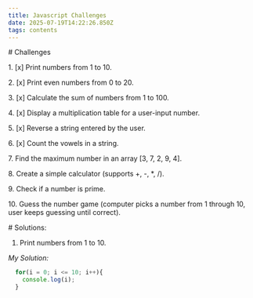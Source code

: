 ```yaml
---
title: Javascript Challenges
date: 2025-07-19T14:22:26.850Z
tags: contents
---
```



\# Challenges


1. \[x] Print numbers from 1 to 10.

2. \[x] Print even numbers from 0 to 20.

3. \[x] Calculate the sum of numbers from 1 to 100.

4. \[x] Display a multiplication table for a user-input number.

5. \[x] Reverse a string entered by the user.

6. \[x] Count the vowels in a string.

7. Find the maximum number in an array \[3, 7, 2, 9, 4].

8. Create a simple calculator (supports +, -, \*, /).

9. Check if a number is prime.

1﻿0. Guess the number game (computer picks a number from 1 through 10, user keeps guessing until correct).

\# Solutions:

1. Print numbers from 1 to 10.

_My Solution:_



```js
  for(i = 0; i <= 10; i++){
    console.log(i);
  }
```

